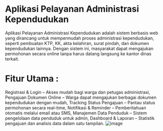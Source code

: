 # Aplikasi Pelayanan Administrasi Kependudukan
Aplikasi Pelayanan Administrasi Kependudukan adalah sistem berbasis web yang dirancang untuk mempermudah proses administrasi kependudukan, seperti pembuatan KTP, KK, akta kelahiran, surat pindah, dan dokumen kependudukan lainnya. Dengan sistem ini, masyarakat dapat mengajukan permohonan secara online tanpa harus datang langsung ke kantor dinas terkait.

# Fitur Utama : 
Registrasi & Login – Akses mudah bagi warga dan petugas administrasi, Pengajuan Dokumen Online – Warga dapat mengajukan berbagai dokumen kependudukan dengan mudah, Tracking Status Pengajuan – Pantau status permohonan secara real-time, Notifikasi & Reminder – Pemberitahuan otomatis melalui email atau SMS, Manajemen Data Penduduk – Sistem pengelolaan data penduduk untuk admin, Dashboard & Laporan – Statistik pengajuan dan analisis data dalam satu tampilan.
![image](https://github.com/user-attachments/assets/a88df250-d5c5-47ce-a6e4-dabe51067b89)
